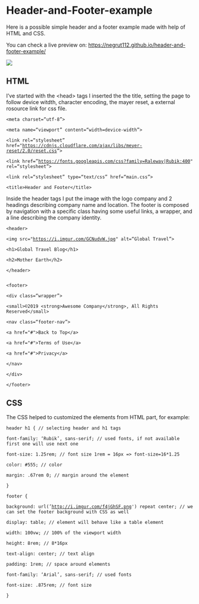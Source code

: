 # Header-and-Footer-example

<p>Here is a possible simple header and a footer example made with help of HTML and CSS.</p>
<p>You can check a live preview on: <a href="https://negrut112.github.io/header-and-footer-example/">https://negrut112.github.io/header-and-footer-example/</a></p>

<img src="https://i.imgur.com/QqiRM4w.png">

## HTML
<p>I’ve started with the &lt;head&gt; tags I inserted the the title, setting the page to follow device witdth, character encoding, the mayer reset, a external rosource link for css file.</p>

<pre><code>&lt;meta charset=“utf-8”&gt;<br>
&lt;meta name=“viewport” content=“width=device-width”&gt;<br>
&lt;link rel=“stylesheet” href=&quot;<a href="https://cdnjs.cloudflare.com/ajax/libs/meyer-reset/2.0/reset.css">https://cdnjs.cloudflare.com/ajax/libs/meyer-reset/2.0/reset.css</a>“&gt;<br>
&lt;link href=”<a href="https://fonts.googleapis.com/css?family=Raleway%7CRubik:400">https://fonts.googleapis.com/css?family=Raleway|Rubik:400</a>&quot; rel=“stylesheet”&gt;<br>
&lt;link rel=“stylesheet” type=“text/css” href=“main.css”&gt;<br>
&lt;title&gt;Header and Footer&lt;/title&gt;</code></pre>

<p>Inside the header tags I put the image with the logo company and 2 headings describing company name and location. The footer is composed by navigation with a specific class having some useful links, a wrapper, and a line describing the company identity.</p>

<pre><code>&lt;header&gt;<br>
&lt;img src=&quot;<a href="https://i.imgur.com/GCNudvW.jpg">https://i.imgur.com/GCNudvW.jpg</a>&quot; alt=“Global Travel”&gt;<br>
&lt;h1&gt;Global Travel Blog&lt;/h1&gt;<br>
&lt;h2&gt;Mother Earth&lt;/h2&gt;<br>
&lt;/header&gt;</p>
&lt;footer&gt;<br>
&lt;div class=“wrapper”&gt;<br>
&lt;small&gt;©2019 &lt;strong&gt;Awesome Company&lt;/strong&gt;, All Rights Reserved&lt;/small&gt;<br>
&lt;nav class=“footer-nav”&gt;<br>
&lt;a href=&quot;#&quot;&gt;Back to Top&lt;/a&gt;<br>
&lt;a href=&quot;#&quot;&gt;Terms of Use&lt;/a&gt;<br>
&lt;a href=&quot;#&quot;&gt;Privacy&lt;/a&gt;<br>
&lt;/nav&gt;<br>
&lt;/div&gt;<br>
&lt;/footer&gt;</code></pre>

## CSS

<p>The CSS helped to customized the elements from HTML part, for example:</p>

<pre><code>header h1 { // selecting header and h1 tags<br>
font-family: ‘Rubik’, sans-serif; // used fonts, if not available first one will use next one<br>
font-size: 1.25rem; // font size 1rem = 16px =&gt; font-size=16*1.25<br>
color: #555; // color<br>
margin: .67rem 0; // margin around the element<br>
}

footer {<br>
background: url(’<a href="http://i.imgur.com/f4jGhSF.png">http://i.imgur.com/f4jGhSF.png</a>') repeat center; // we can set the footer background with CSS as well<br>
display: table; // element will behave like a table element<br>
width: 100vw; // 100% of the viewport width<br>
height: 8rem; // 8*16px<br>
text-align: center; // text align<br>
padding: 1rem; // space around elements<br>
font-family: ‘Arial’, sans-serif; // used fonts<br>
font-size: .875rem; // font size<br>
}</code></pre>
